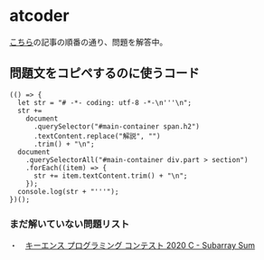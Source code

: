 # atcoder
[こちら](https://qiita.com/KoyanagiHitoshi/items/32dc42d8c5ee75339e54#%E7%AC%AC1%E7%AB%A0-%E5%85%A5%E5%87%BA%E5%8A%9B%E5%87%A6%E7%90%86%E8%A6%B3%E7%82%B9)の記事の順番の通り、問題を解答中。

## 問題文をコピペするのに使うコード
```
(() => {
  let str = "# -*- coding: utf-8 -*-\n'''\n";
  str +=
    document
      .querySelector("#main-container span.h2")
      .textContent.replace("解説", "")
      .trim() + "\n";
  document
    .querySelectorAll("#main-container div.part > section")
    .forEach((item) => {
      str += item.textContent.trim() + "\n";
    });
  console.log(str + "'''");
})();
```

### まだ解いていない問題リスト
・　[キーエンス プログラミング コンテスト 2020 C - Subarray Sum](https://atcoder.jp/contests/keyence2020/tasks/keyence2020_c?lang=ja)
